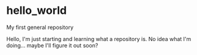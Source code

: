 # hello_world
My first general repository

Hello, I'm just starting and learning what a repository is. No idea what I'm doing... maybe I'll figure it out soon?
